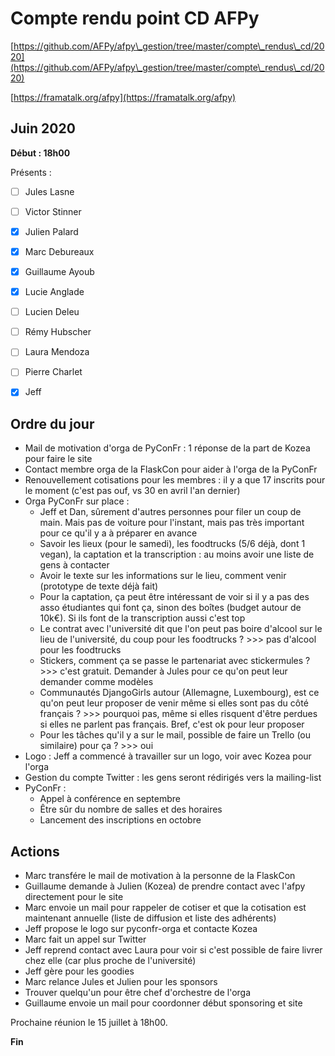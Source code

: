 
# Compte rendu point CD AFPy



[https://github.com/AFPy/afpy\_gestion/tree/master/compte\_rendus\_cd/2020](https://github.com/AFPy/afpy\_gestion/tree/master/compte\_rendus\_cd/2020)

[https://framatalk.org/afpy](https://framatalk.org/afpy)





## Juin 2020



**Début : 18h00**



Présents :



- [ ] Jules Lasne

- [ ] Victor Stinner

- [x] Julien Palard

- [x] Marc Debureaux

- [x] Guillaume Ayoub

- [x] Lucie Anglade

- [ ] Lucien Deleu

- [ ] Rémy Hubscher

- [ ] Laura Mendoza

- [ ] Pierre Charlet

- [x] Jeff





## Ordre du jour



   * Mail de motivation d'orga de PyConFr : 1 réponse de la part de Kozea pour faire le site
   * Contact membre orga de la FlaskCon pour aider à l'orga de la PyConFr
   * Renouvellement cotisations pour les membres : il y a que 17 inscrits pour le moment (c'est pas ouf, vs 30 en avril l'an dernier)
   * Orga PyConFr sur place :
       * Jeff et Dan, sûrement d'autres personnes pour filer un coup de main. Mais pas de voiture pour l'instant, mais pas très important pour ce qu'il y a à préparer en avance
       * Savoir les lieux (pour le samedi), les foodtrucks (5/6 déjà, dont 1 vegan), la captation  et la transcription : au moins avoir une liste de gens à contacter
       * Avoir le texte sur les informations sur le lieu, comment venir (prototype de texte déjà fait)
       * Pour la captation, ça peut être intéressant de voir si il y a pas des asso étudiantes qui font ça, sinon des boîtes (budget autour de 10k€). Si ils font de la transcription aussi c'est top
       * Le contrat avec l'université dit que l'on peut pas boire d'alcool sur le lieu de l'université, du coup pour les foodtrucks ? >>> pas d'alcool pour les foodtrucks
       * Stickers, comment ça se passe le partenariat avec stickermules ? >>> c'est gratuit. Demander à Jules pour ce qu'on peut leur demander comme modèles
       * Communautés DjangoGirls autour (Allemagne, Luxembourg), est ce qu'on peut leur proposer de venir même si elles sont pas du côté français ? >>> pourquoi pas, même si elles risquent d'être perdues si elles ne parlent pas français. Bref, c'est ok pour leur proposer
       * Pour les tâches qu'il y a sur le mail, possible de faire un Trello (ou similaire) pour ça ? >>> oui
   * Logo : Jeff a commencé à travailler sur un logo, voir avec Kozea pour l'orga
   * Gestion du compte Twitter : les gens seront rédirigés vers la mailing-list
   * PyConFr :
       * Appel à conférence en septembre
       * Être sûr du nombre de salles et des horaires
       * Lancement des inscriptions en octobre


## Actions

   * Marc transfére le mail de motivation à la personne de la FlaskCon
   * Guillaume demande à Julien (Kozea) de prendre contact avec l'afpy directement pour le site
   * Marc envoie un mail pour rappeler de cotiser et que la cotisation est maintenant annuelle (liste de diffusion et liste des adhérents)
   * Jeff propose le logo sur pyconfr-orga et contacte Kozea
   * Marc fait un appel sur Twitter
   * Jeff reprend contact avec Laura pour voir si c'est possible de faire livrer chez elle (car plus proche de l'université)
   * Jeff gère pour les goodies
   * Marc relance Jules et Julien pour les sponsors
   * Trouver quelqu'un pour être chef d'orchestre de l'orga
   * Guillaume envoie un mail pour coordonner début sponsoring et site




Prochaine réunion le 15 juillet à 18h00.





**Fin**
